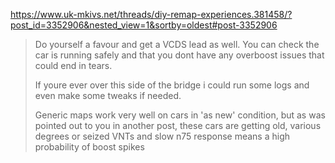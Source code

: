 https://www.uk-mkivs.net/threads/diy-remap-experiences.381458/?post_id=3352906&nested_view=1&sortby=oldest#post-3352906
>Do yourself a favour and get a VCDS lead as well. You can check the car is running safely and that you dont have any overboost issues that could end in tears.
>
>If youre ever over this side of the bridge i could run some logs and even make some tweaks if needed.
>
>Generic maps work very well on cars in 'as new' condition, but as was pointed out to you in another post, these cars are getting old, various degrees or seized VNTs and slow n75 response means a high probability of boost spikes
